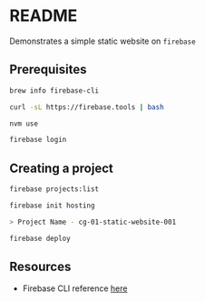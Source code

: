 # README

Demonstrates a simple static website on `firebase`  

## Prerequisites

```sh
brew info firebase-cli

curl -sL https://firebase.tools | bash

nvm use

firebase login
```

## Creating a project

```sh
firebase projects:list

firebase init hosting

> Project Name - cg-01-static-website-001

firebase deploy
```

## Resources

* Firebase CLI reference [here](https://firebase.google.com/docs/cli/)

